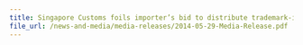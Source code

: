 ```yaml
---
title: Singapore Customs foils importer’s bid to distribute trademark-infringing goods to shops
file_url: /news-and-media/media-releases/2014-05-29-Media-Release.pdf
---
```

